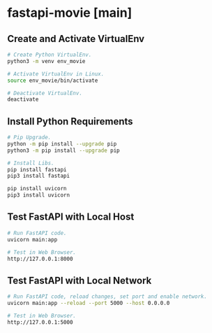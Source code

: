 # fastapi-movie [main]

## Create and Activate VirtualEnv
```sh
# Create Python VirtualEnv. 
python3 -m venv env_movie

# Activate VirtualEnv in Linux.
source env_movie/bin/activate

# Deactivate VirtualEnv.
deactivate

```

## Install Python Requirements
```sh
# Pip Upgrade.
python -m pip install --upgrade pip
python3 -m pip install --upgrade pip

# Install Libs.
pip install fastapi
pip3 install fastapi

pip install uvicorn
pip3 install uvicorn

```

## Test FastAPI with Local Host
```sh
# Run FastAPI code. 
uvicorn main:app

# Test in Web Browser.
http://127.0.0.1:8000

```

## Test FastAPI with Local Network
```sh
# Run FastAPI code, reload changes, set port and enable network. 
uvicorn main:app --reload --port 5000 --host 0.0.0.0

# Test in Web Browser.
http://127.0.0.1:5000

```

